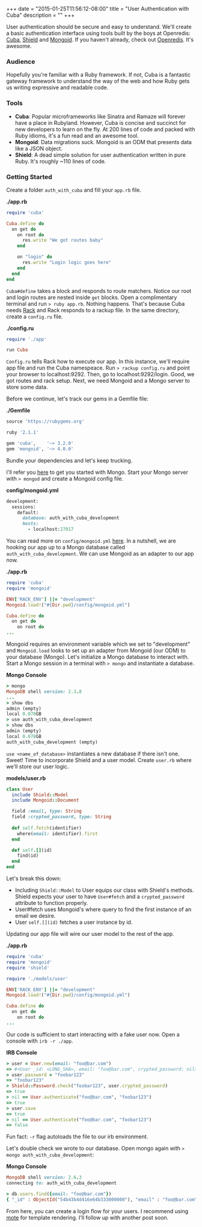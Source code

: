 +++
date = "2015-01-25T11:56:12-08:00"
title = "User Authentication with Cuba"
description = ""
+++

User authentication should be secure and easy to understand. We'll create a basic authentication interface using tools built by the boys at Openredis: [Cuba](https://github.com/soveran/cuba), [Shield](https://github.com/cyx/shield) and [Mongoid](https://github.com/mongoid/mongoid). If you haven't already, check out [Openredis](https://openredis.com/). It's awesome.

### Audience
Hopefully you're familiar with a Ruby framework. If not, Cuba is a fantastic gateway framework to understand the way of the web and how Ruby gets us writing expressive and readable code.

### Tools
- **Cuba**: Popular microframeworks like Sinatra and Ramaze will forever have a place in Rubyland. However, Cuba is concise and succinct for new developers to learn on the fly. At 200 lines of code and packed with Ruby idioms, it's a fun read and an awesome tool.
- **Mongoid**: Data migrations suck. Mongoid is an ODM that presents data like a JSON object.
- **Shield**: A dead simple solution for user authentication written in pure Ruby. It's roughly ~110 lines of code.

### Getting Started
Create a folder `auth_with_cuba` and fill your `app.rb` file.

**./app.rb**
```ruby
require 'cuba'

Cuba.define do
  on get do
    on root do
      res.write "We got routes baby"
    end

    on "login" do
      res.write "Login logic goes here"
    end
  end
end
```

`Cuba#define` takes a block and responds to route matchers. Notice our root and login routes are nested inside `get` blocks. Open a complimentary terminal and run `> ruby app.rb`. Nothing happens. That's because Cuba needs [Rack](http://rack.github.io/) and Rack responds to a rackup file. In the same directory, create a `config.ru` file. 

**./config.ru**
```ruby
require './app'

run Cuba
```

`Config.ru` tells Rack how to execute our app. In this instance, we'll require app file and run the Cuba namespeace. Run `> rackup config.ru` and point your browser to localhost:9292. Then, go to localhost:9292/login. Good, we got routes and rack setup. Next, we need Mongoid and a Mongo server to store some data.

Before we continue, let's track our gems in a Gemfile file:

**./Gemfile**
```ruby
source 'https://rubygems.org'

ruby '2.1.1'

gem 'cuba',    '~> 3.2.0'
gem 'mongoid', '~> 4.0.0'
```

Bundle your dependencies and let's keep trucking.

I'll refer you [here](http://docs.mongodb.org/manual/tutorial/install-mongodb-on-os-x/#install-mongodb-with-homebrew) to get you started with Mongo. Start your Mongo server with `> mongod` and create a Mongoid config file.

**config/mongoid.yml**
```ruby
development:
  sessions:
    default:
      database: auth_with_cuba_development
      hosts: 
        - localhost:27017
```

You can read more on `config/mongoid.yml` [here](http://mongoid.org/en/mongoid/docs/installation.html). In a nutshell, we are hooking our app up to a Mongo database called `auth_with_cuba_development`. We can use Mongoid as an adapter to our app now.

**./app.rb**
```ruby
require 'cuba'
require 'mongoid'

ENV['RACK_ENV'] ||= "development"
Mongoid.load!("#{Dir.pwd}/config/mongoid.yml")

Cuba.define do
  on get do
    on root do
...
```

Mongoid requires an environment variable which we set to "development" and `Mongoid.load` looks to set up an adapter from Mongoid (our ODM) to your database (Mongo). Let's initialize a Mongo database to interact with. Start a Mongo session in a terminal with `> mongo` and instantiate a database.

**Mongo Console**
```ruby
> mongo
MongoDB shell version: 2.3.8
...
> show dbs
admin (empty)
local 0.078GB
> use auth_with_cuba_development
> show dbs
admin (empty)
local 0.078GB
auth_with_cuba_development (empty)
```

`use <name_of_database>` instantiates a new database if there isn't one. Sweet! Time to incorporate Shield and a user model. Create `user.rb` where we'll store our user logic. 

**models/user.rb**
```ruby
class User
  include Shield::Model
  include Mongoid::Document

  field :email, type: String
  field :crypted_password, type: String
  
  def self.fetch(identifier)
    where(email: identifier).first
  end

  def self.[](id)
    find(id)
  end
end
```

Let's break this down:

- Including `Shield::Model` to User equips our class with Shield's methods. Shield expects your user to have `User#fetch` and a `crypted_password` attribute to function properly.
- User#fetch uses Mongoid's where query to find the first instance of an email we desire.
- User `self.[](id)` fetches a user instance by id.

Updating our app file will wire our user model to the rest of the app.

**./app.rb**
```ruby
require 'cuba'
require 'mongoid'
require 'shield'

require './models/user'

ENV['RACK_ENV'] ||= "development"
Mongoid.load!("#{Dir.pwd}/config/mongoid.yml")

Cuba.define do
  on get do
    on root do
...
```

Our code is sufficient to start interacting with a fake user now. Open a console with `irb -r ./app`.

**IRB Console**
```ruby
> user = User.new(email: "foo@bar.com")
=> #<User _id: <LONG_SHA>, email: "foo@bar.com", crypted_password: nil>
> user.password = "foobar123"
=> "foobar123"
> Shield::Password.check("foobar123", user.crypted_password)
=> true 
> nil == User.authenticate("foo@bar.com", "foobar123")
=> true
> user.save
=> true
> nil == User.authenticate("foo@bar.com", "foobar123")
=> false
```

Fun fact: `-r` flag autoloads the file to our irb environment.

Let's double check we wrote to our database. Open mongo again with `> mongo auth_with_cuba_development`:

**Mongo Console**
```ruby
MongoDB shell version: 2.6.3
connecting to: auth_with_cuba_development

> db.users.find({email: "foo@bar.com"})
{ "_id" : ObjectId("54b43b4d416e64b333000000"), "email" : "foo@bar.com", "crypted_password" : "900923b82a97febe274" }
```

From here, you can create a login flow for your users. I recommend using [mote](https://github.com/soveran/mote) for template rendering. I'll follow up with another post soon.
